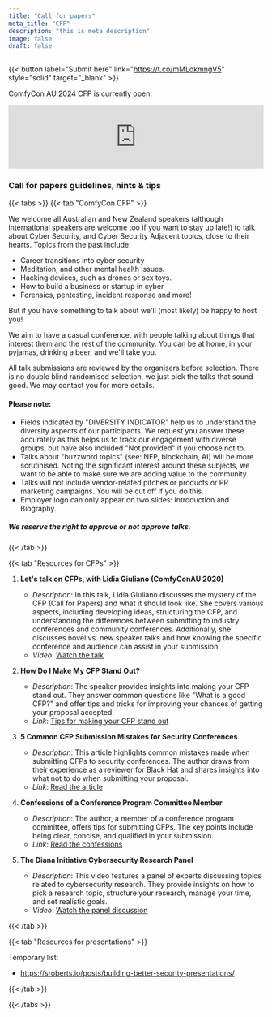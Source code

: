 ```yaml
---
title: "Call for papers"
meta_title: "CFP"
description: "this is meta description"
image: false
draft: false
---
```

{{< button label="Submit here" link="https://t.co/mMLokmngV5" style="solid" target="_blank" >}}

ComfyCon AU 2024 CFP is currently open.

<div style="left:0; width:100%; height:0; position:relative; padding-bottom:25%; margin:0 auto"><iframe src="https://www.tickcounter.com/widget/countdown/4480849" style="top:0; left:0; width:100%; height:100%; position:absolute; border:0; overflow:hidden" title="ComfyCon AU 2024 CFP closes in ..."></iframe></div>

### Call for papers guidelines, hints & tips

{{< tabs >}} {{< tab "ComfyCon CFP" >}}

We welcome all Australian and New Zealand speakers (although international speakers are welcome too if you want to stay up late!) to talk about Cyber Security, and Cyber Security Adjacent topics, close to their hearts. Topics from the past include:
- Career transitions into cyber security
- Meditation, and other mental health issues.
- Hacking devices, such as drones or sex toys.
- How to build a business or startup in cyber
- Forensics, pentesting, incident response and more!

But if you have something to talk about we'll (most likely) be happy to host you!

We aim to have a casual conference, with people talking about things that interest them and the rest of the community. You can be at home, in your pyjamas, drinking a beer, and we'll take you. 

All talk submissions are reviewed by the organisers before selection. There is no double blind randomised selection, we just pick the talks that sound good. We may contact you for more details.

#### Please note:

- Fields indicated by "DIVERSITY INDICATOR" help us to understand the diversity aspects of our participants. We request you answer these accurately as this helps us to track our engagement with diverse groups, but have also included "Not provided" if you choose not to. 
- Talks about "buzzword topics" (see: NFP, blockchain, AI) will be more scrutinised. Noting the significant interest around these subjects, we want to be able to make sure we are adding value to the community.
- Talks will not include vendor-related pitches or products or PR marketing campaigns. You will be cut off if you do this.
- Employer logo can only appear on two slides: Introduction and Biography.

##### We reserve the right to approve or not approve talks.
{{< /tab >}}

{{< tab "Resources for CFPs" >}}

1. **Let's talk on CFPs, with Lidia Giuliano (ComfyConAU 2020)**
   - *Description*: In this talk, Lidia Giuliano discusses the mystery of the CFP (Call for Papers) and what it should look like. She covers various aspects, including developing ideas, structuring the CFP, and understanding the differences between submitting to industry conferences and community conferences. Additionally, she discusses novel vs. new speaker talks and how knowing the specific conference and audience can assist in your submission.
   - *Video*: [Watch the talk](https://youtu.be/Z4BftJvs9uE?si=3t0tcne27UbPx_QE)

2. **How Do I Make My CFP Stand Out?**
   - *Description*: The speaker provides insights into making your CFP stand out. They answer common questions like "What is a good CFP?" and offer tips and tricks for improving your chances of getting your proposal accepted.
   - *Link*: [Tips for making your CFP stand out](https://defcon.org/html/links/dc-speakerscorner.html#nikita-cfp)

3. **5 Common CFP Submission Mistakes for Security Conferences**
   - *Description*: This article highlights common mistakes made when submitting CFPs to security conferences. The author draws from their experience as a reviewer for Black Hat and shares insights into what not to do when submitting your proposal.
   - *Link*: [Read the article](https://research.kudelskisecurity.com/2020/04/02/5-common-cfp-submission-mistakes-for-security-conferences/)

4. **Confessions of a Conference Program Committee Member**
   - *Description*: The author, a member of a conference program committee, offers tips for submitting CFPs. The key points include being clear, concise, and qualified in your submission.
   - *Link*: [Read the confessions](https://cyberz.wtf/posts/confessions-of-a-conference-program-committee-member/)

5. **The Diana Initiative Cybersecurity Research Panel**
   - *Description*: This video features a panel of experts discussing topics related to cybersecurity research. They provide insights on how to pick a research topic, structure your research, manage your time, and set realistic goals.
   - *Video*: [Watch the panel discussion](https://youtu.be/_SwOxK3T1gg?si=EwoVqQMvHhT2ActD)


{{< /tab >}}

{{< tab "Resources for presentations" >}}

Temporary list:
* https://sroberts.io/posts/building-better-security-presentations/

{{< /tab >}}

{{< /tabs >}}
